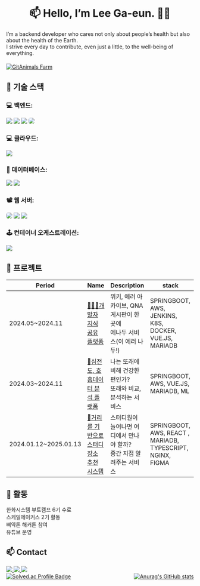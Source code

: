 <h1 align="center">📫 Hello, I’m Lee Ga-eun. 🌿🍀</h1>
I’m a backend developer who cares not only about people’s health but also about the health of the Earth. <br>
I strive every day to contribute, even just a little, to the well-being of everything.
<p align="center" style="font-size: 20px;">
</p>



<a href="https://github.com/devxb/gitanimals">
  <img src="https://render.gitanimals.org/farms/dlrkdms125" alt="GitAnimals Farm" />
</a>
<br>

## 🔧 기술 스택

### 💻 **백엔드:**  
  <img src="https://img.shields.io/badge/java-007396?style=for-the-badge&logo=java&logoColor=white">  <img src="https://img.shields.io/badge/jquery-0769AD?style=for-the-badge&logo=jquery&logoColor=white">
    <img src="https://img.shields.io/badge/spring-6DB33F?style=for-the-badge&logo=spring&logoColor=white"> <img src="https://img.shields.io/badge/Spring_Security-6DB33F?style=for-the-badge&logo=Spring-Security&logoColor=white" style="border-radius: 5px;">
    
 
### 💻 **클라우드:** 
 <img src="https://img.shields.io/badge/amazonaws-232F3E?style=for-the-badge&logo=amazonaws&logoColor=white"> 

  
### 💾 **데이터베이스:**  
 <img src="https://img.shields.io/badge/mysql-4479A1?style=for-the-badge&logo=mysql&logoColor=white"> <img src="https://img.shields.io/badge/mariaDB-003545?style=for-the-badge&logo=mariaDB&logoColor=white"> 
  
### 📽️ **웹 서버:**  
 <img src="https://img.shields.io/badge/nginx-009639?style=for-the-badge&logo=nginx&logoColor=white" style="border-radius: 5px;"/>  <img src="https://img.shields.io/badge/linux-FCC624?style=for-the-badge&logo=linux&logoColor=black"> 
  <img src="https://img.shields.io/badge/apache tomcat-F8DC75?style=for-the-badge&logo=apachetomcat&logoColor=white">

### 🕹️ **컨테이너 오케스트레이션:**  
<img src="https://img.shields.io/badge/Docker-2496ED?style=for-the-badge&logo=Docker&logoColor=white"/> <br>

## 🔧 프로젝트

| Period         | Name                                           | Description                            | stack    |
| ------ | --------------------------------------- |------------------------------------------------| -----|
| 2024.05~2024.11 |  [👩🏻‍💻개발자 지식 공유 플랫폼](https://github.com/beyond-sw-camp/be06-fin-SENAGAE-Enadu)        | 위키, 에러 아카이브, QNA 게시판이 한 곳에 <br> 에나두 서비스(이 에러 나두!) | SPRINGBOOT, AWS, JENKINS, K8S, DOCKER, VUE.JS, MARIADB     |
| 2024.03~2024.11 |  [🌿심전도, 호흡데이터 분석 플랫폼](https://github.com/dlrkdms125/health-project)       | 나는 또래에 비해 건강한 편인가? <br> 또래와 비교, 분석하는 서비스 |  SPRINGBOOT, AWS, VUE.JS, MARIADB, ML   |
| 2024.01.12~2025.01.13 |  [🐥거리를 기반으로 스터디 장소 추천 시스템](https://github.com/chickHackathon/Backend) | 스터디원이 늘어나면 어디에서 만나야 할까? <br> 중간 지점 알려주는 서비스 |  SPRINGBOOT, AWS, REACT , MARIADB, TYPESCRIPT, NGINX, FIGMA   |


## 🔧 활동
한화시스템 부트캠프 6기 수료 <br>
스케일메이커스 2기 활동 <br>
삐약톤 해커톤 참여 <br>
유튜브 운영 <br>

## 📫 Contact
<a href="https://velog.io/@mangoade100g/posts">
  <img src="https://img.shields.io/badge/Velog-1EBC8F?style=for-the-badge&logo=velog&logoColor=white" />
</a>
<a href="mailto:somethingisnothing125@gmail.com">
  <img src="https://img.shields.io/badge/somethingisnothing125@gmail.com-D14836?style=for-the-badge&logo=gmail&logoColor=white" />
</a>
<a href="https://www.youtube.com/@%EC%9D%B4%EA%B0%80%EC%9D%80-k6g">
  <img src="https://img.shields.io/badge/YouTube-FF0000?style=for-the-badge&logo=youtube&logoColor=white" />
</a>


<div style="display: flex; justify-content: space-between; align-items: center;">
  <a href="https://solved.ac/mangoade100g/">
    <img src="http://mazassumnida.wtf/api/v2/generate_badge?boj=mangoade100g" alt="Solved.ac Profile Badge" />
  </a>
  <a href="https://github.com/dlrkdms125/github-readme-stats">
    <img src="https://github-readme-stats.vercel.app/api?username=dlrkdms125" alt="Anurag's GitHub stats" />
  </a>
</div>




<!--
**dlrkdms125/dlrkdms125** is a ✨ _special_ ✨ repository because its `README.md` (this file) appears on your GitHub profile.
<div style="display: flex; align-items: flex-start;"><img src="https://techstack-generator.vercel.app/github-icon.svg" alt="icon" width="65" height="65" /></div>
<div style="display: flex; align-items: flex-start;"><img src="https://techstack-generator.vercel.app/docker-icon.svg" alt="icon" width="65" height="65" /></div>🍀🍀🍀
<div style="display: flex; align-items: flex-start;"><img src="https://techstack-generator.vercel.app/nginx-icon.svg" alt="icon" width="65" height="65" /></div>
<div style="display: flex; align-items: flex-start;"><img src="https://techstack-generator.vercel.app/java-icon.svg" alt="icon" width="65" height="65" /></div>
<div style="display: flex; align-items: flex-start;"><img src="https://techstack-generator.vercel.app/js-icon.svg" alt="icon" width="65" height="65" /></div>
Here are some ideas to get you started:

- 🔭 I’m currently working on ...
- 🌱 I’m currently learning ...
- 👯 I’m looking to collaborate on ...
- 🤔 I’m looking for help with ...
- 💬 Ask me about ...
- 📫 How to reach me: ...
- 😄 Pronouns: ...
- ⚡ Fun fact: ...
-->
